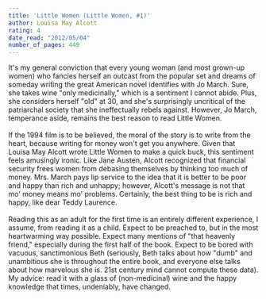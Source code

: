 ```yaml
---
title: 'Little Women (Little Women, #1)'
author: Louisa May Alcott
rating: 4
date_read: "2012/05/04"
number_of_pages: 449
---
```


It's my general conviction that every young woman (and most grown-up women) who fancies herself an outcast from the popular set and dreams of someday writing the great American novel identifies with Jo March. Sure, she takes wine "only medicinally," which is a sentiment I cannot abide. Plus, she considers herself "old" at 30, and she's surprisingly uncritical of the patriarchal society that she ineffectually rebels against. However, Jo March, temperance aside, remains the best reason to read Little Women.<br/><br/>If the 1994 film is to be believed, the moral of the story is to write from the heart, because writing for money won't get you anywhere. Given that Louisa May Alcott wrote Little Women to make a quick buck, this sentiment feels amusingly ironic. Like Jane Austen, Alcott recognized that financial security frees women from debasing themselves by thinking too much of money. Mrs. March pays lip service to the idea that it is better to be poor and happy than rich and unhappy; however, Alcott's message is not that mo' money means mo' problems. Certainly, the best thing to be is rich and happy, like dear Teddy Laurence.<br/><br/>Reading this as an adult for the first time is an entirely different experience, I assume, from reading it as a child. Expect to be preached to, but in the most heartwarming way possible. Expect many mentions of "that heavenly friend," especially during the first half of the book. Expect to be bored with vacuous, sanctimonious Beth (seriously, Beth talks about how "dumb" and unambitious she is throughout the entire book, and everyone else talks about how marvelous she is. 21st century mind cannot compute these data). My advice: read it with a glass of (non-medicinal) wine and the happy knowledge that times, undeniably, have changed.